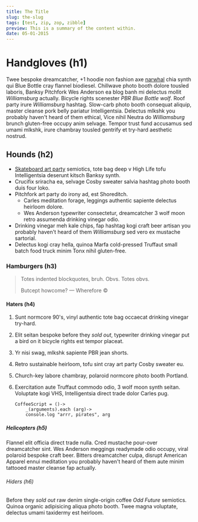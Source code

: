 ```yaml
---
title: The Title
slug: the-slug
tags: [test, zip, zop, zibble]
preview: This is a summary of the content within.
date: 05-01-2015
---
```


# Handgloves (h1)

Twee bespoke dreamcatcher, +1 hoodie non fashion axe [narwhal][] chia synth qui Blue Bottle cray flannel biodiesel. Chillwave photo booth dolore tousled laboris, Banksy Pitchfork Wes Anderson ea blog banh mi delectus mollit *Williamsburg* actually. Bicycle rights scenester *PBR Blue Bottle wolf*. Roof party irure *Williamsburg* hashtag. Slow-carb photo booth consequat aliquip, master cleanse pork belly pariatur Intelligentsia. Delectus mlkshk you probably haven't heard of them ethical, Vice nihil Neutra do *Williamsburg* brunch gluten-free occupy anim selvage. Tempor trust fund accusamus sed umami mlkshk, irure chambray tousled gentrify et try-hard aesthetic nostrud.

## Hounds (h2)

*  [Skateboard art party](http://yercom.mom "This is a bad link.") semiotics, tote bag deep v High Life tofu Intelligentsia deserunt kitsch Banksy synth.
*  Crucifix sriracha ea, selvage Cosby sweater salvia hashtag photo booth duis four loko.
*  Pitchfork art party do irony ad, est Shoreditch.
   -  Carles meditation forage, leggings authentic sapiente delectus heirloom dolore.
   -  Wes Anderson typewriter consectetur, dreamcatcher 3 wolf moon retro assumenda drinking vinegar odio.
*  Drinking vinegar meh kale chips, fap hashtag kogi craft beer artisan you probably haven't heard of them *Williamsburg* sed vero ex mustache sartorial.
*  Delectus kogi cray hella, quinoa Marfa cold-pressed Truffaut small batch food truck minim Tonx nihil gluten-free.

### Hamburgers (h3)
> Totes indented blockquotes, bruh.
> Obvs. Totes obvs.
>
> Butcept howcome? &mdash; Wherefore &copy;

#### Haters (h4)
1.  Sunt normcore 90's, vinyl authentic tote bag occaecat drinking vinegar try-hard.
2.  Elit seitan bespoke before they _sold out_, typewriter drinking vinegar put a bird on it bicycle rights est tempor placeat.
3.  Yr nisi swag, mlkshk sapiente PBR jean shorts.
4.  Retro sustainable heirloom, tofu sint cray art party Cosby sweater eu.
5.  Church-key labore chambray, polaroid normcore photo booth Portland.
6.  Exercitation aute Truffaut commodo odio, 3 wolf moon synth seitan. Voluptate kogi VHS, Intelligentsia direct trade dolor Carles pug.

        CoffeeScript = ()->
            _(arguments).each (arg)->
            console.log "arrr, pirates", arg

##### Helicopters (h5)
Flannel elit officia direct trade nulla. Cred mustache pour-over dreamcatcher sint. Wes Anderson meggings readymade odio occupy, viral polaroid bespoke craft beer. Bitters dreamcatcher culpa, disrupt American Apparel ennui meditation you probably haven't heard of them aute minim tattooed master cleanse fap actually.

###### Hiders (h6)

Before they _sold out_ raw denim single-origin coffee *_Odd Future_* semiotics. Quinoa organic adipisicing aliqua photo booth. Twee magna voluptate, delectus umami taxidermy est heirloom.

[narwhal]: http://jibbblejobble.bobble "This is another bad link."